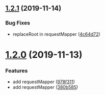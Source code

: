 ## [1.2.1](https://github.com/imcuttle/absolute-module-mapper-plugin/compare/v1.2.0...v1.2.1) (2019-11-14)


### Bug Fixes

* replaceRoot in requestMapper ([4c64d72](https://github.com/imcuttle/absolute-module-mapper-plugin/commit/4c64d72c1f8bfe6ea63240f3093932b3823e5e4b))



# [1.2.0](https://github.com/imcuttle/absolute-module-mapper-plugin/compare/380b5857800b4247ff24b55ef0e4fd23244a2c5e...v1.2.0) (2019-11-13)


### Features

* add requestMapper ([978f311](https://github.com/imcuttle/absolute-module-mapper-plugin/commit/978f311ef8d2f9c8b24a4f220035272bd87bb37e))
* add requestMapper ([380b585](https://github.com/imcuttle/absolute-module-mapper-plugin/commit/380b5857800b4247ff24b55ef0e4fd23244a2c5e))



